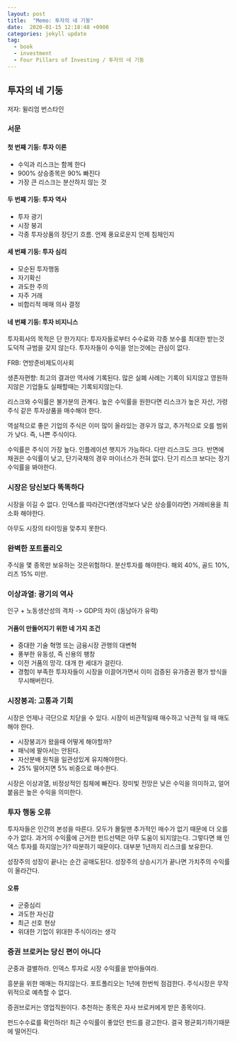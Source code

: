 ```yaml
---
layout: post
title:  "Memo: 투자의 네 기둥"
date:  2020-01-15 12:18:48 +0900 
categories: jekyll update
tag:
  - book
  - investment
  - Four Pillars of Investing / 투자의 네 기둥
---
```


## 투자의 네 기둥

저자: 윌리엄 번스타인

### 서문
#### 첫 번째 기둥: 투자 이론
* 수익과 리스크는 함께 한다
* 900% 상승종목은 90% 빠진다
* 가장 큰 리스크는 분산하지 않는 것

#### 두 번째 기둥: 투자 역사
* 투자 광기
* 시장 붕괴
* 각종 투자상품의 장단기 흐름. 언제 풍요로운지 언제 침체인지

#### 세 번째 기둥: 투자 심리
* 모순된 투자행동
* 자기확신
* 과도한 주의
* 자주 거래
* 비합리적 매매 의사 결정

#### 네 번째 기둥: 투자 비지니스
투자회사의 목적은 단 한가지다: 투자자들로부터 수수료와 각종 보수를 최대한 받는것
도덕적 규범을 갖지 않는다. 투자자들이 수익을 얻는것에는 관심이 없다.

FRB: 연방준비제도이사회

생존자편향: 최고의 결과만 역사에 기록된다. 많은 실폐 사례는 기록이 되지않고 영원하지않은 기업들도 실패할때는 기록되지않는다.

리스크와 수익률은 불가분의 관계다. 높은 수익률을 원한다면 리스크가 높은 자산, 가령 주식 같은 투자상품을 매수해야 한다.

역설적으로 좋은 기업의 주식은 이미 많이 올라있는 경우가 많고, 추가적으로 오를 범위가 낮다. 즉, 나쁜 주식이다.

수익률은 주식이 가장 높다. 인플레이션 햇지가 가능하다. 다만 리스크도 크다.
반면에 채권은 수익률이 낮고, 단기국채의 경우 마이너스가 전혀 없다.
단기 리스크 보다는 장기 수익률을 봐야한다.

### 시장은 당신보다 똑똑하다
 시장을 이길 수 없다. 인덱스를 따라간다면(생각보다 낮은 상승률이라면) 거래비용을 최소화 해야한다.

 아무도 시장의 타이밍을 맞추지 못한다.

### 완벽한 포트폴리오
 주식을 몇 종목만 보유하는 것은위험하다. 분산투자를 해야한다.
 해외 40%, 골드 10%, 리츠 15% 미만.

### 이상과열: 광기의 역사
 인구 + 노동생산성의 격차 -> GDP의 차이 (동남아가 유력)

#### 거품이 만들어지기 위한 네 가지 조건
 * 중대한 기술 혁명 또는 금융시장 관행의 대변혁
 * 풍부한 유동성, 즉 신용의 팽창
 * 이전 거품의 망각. 대개 한 세대가 걸린다.
 * 경험이 부족한 투자자들이 시장을 이끌어가면서 이미 검증된 유가증권 평가 방식을 무시해버린다.

### 시장붕괴: 고통과 기회
 시장은 언제나 극단으로 치닫을 수 있다. 시장이 비관적일때 매수하고 낙관적 일 때 매도해야 한다.

 * 시장붕괴가 왔을때 어떻게 해야할까?
 * 패닉에 팔아서는 안된다.
 * 자산분배 원칙을 일관성있게 유지해야한다.
 * 25% 떨어지면 5% 비중으로 매수한다.
 
시장은 이상과열, 비정상적인 침체에 빠진다. 장미빛 전망은 낮은 수익을 의미하고, 얼어 붙음은 높은 수익을 의미한다.

### 투자 행동 오류
 투자자들은 인간의 본성을 따른다. 모두가 몰릴땐 추가적인 매수가 없기 때문에 더 오를 수가 없다.
 과거의 수익률에 근거한 펀드선택은 아무 도움이 되지않는다. 그렇다면 왜 인덱스 투자를 하지않는가? 따분하기 때문이다. 대부분 1년까지 리스크를 보유한다.

 성장주의 성장이 끝나는 순간 공매도된다. 성장주의 상승시기가 끝나면 가치주의 수익률이 올라간다.

#### 오류
 * 군중심리
 * 과도한 자신감
 * 최근 선호 현상
 * 위대한 기업이 위대한 주식이라는 생각

### 증권 브로커는 당신 편이 아니다
 군중과 결별하라. 인덱스 투자로 시장 수익률을 받아들여라.

 흥분을 위한 매매는 하지않는다. 포트폴리오는 1년에 한번씩 점검한다. 주식시장은 무작위적으로 예측할 수 없다.

 증권브로커는 영업직원이다. 추천하는 종목은 자사 브로커에게 받은 종목이다.

 펀드수수료를 확인하라! 최근 수익률이 좋았던 펀드를 광고한다. 결국 평균회기하기때문에 떨어진다.

